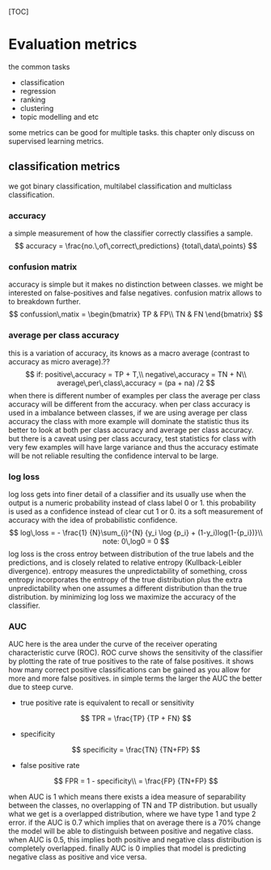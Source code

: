 [TOC]

# Evaluation metrics

the common tasks

- classification
- regression
- ranking
- clustering
- topic modelling and etc

some metrics can be good for multiple tasks. this chapter only discuss on supervised learning metrics.

## classification metrics

we got binary classification, multilabel classification and multiclass classification.

### accuracy

a simple measurement of how the classifier correctly classifies a sample.
$$
accuracy = \frac{no.\,of\,correct\,predictions} {total\,data\,points}
$$

### confusion matrix

accuracy is simple but it makes no distinction between classes. we might be interested on false-positives and false negatives. confusion matrix allows to to breakdown further. 
$$
confussion\,matix = \begin{bmatrix}
TP & FP\\
TN & FN
\end{bmatrix}
$$

### average per class accuracy

this is a variation of accuracy, its knows as a macro average (contrast to accuracy as micro average).??
$$
if: positive\,accuracy = TP + T,\\
    negative\,accuracy = TN + N\\
average\,per\,class\,accuracy = (pa + na) /2
$$
when there is different number of examples per class the average per class accuracy will be different from the accuracy. when per class accuracy is used in a imbalance between classes, if we are using average per class accuracy the class with more example will dominate the statistic thus its better to look at both per class accuracy and average per class accuracy. but there is a caveat using per class accuracy, test statistics for class with very few examples will have large variance and thus the accuracy estimate will be not reliable resulting the confidence interval to be large.

### log loss

log loss gets into finer detail of a classifier and its usually use when the output is a numeric probability instead of class label 0 or 1. this probability is used as a confidence instead of clear cut 1 or 0. its a soft measurement of accuracy with the idea of probabilistic confidence.
$$
log\,loss = - \frac{1} {N}\sum_{i}^{N} {y_i \log {p_i} + (1-y_i)log(1-{p_i})}\\
note: 0\,log0 = 0
$$
log loss is the cross entroy between distribution of the true labels and the predictions, and is closely related to relative entropy (Kullback-Leibler divergence). entropy measures the unpredictability of something, cross entropy incorporates the entropy of the true distribution plus the extra unpredictability when one assumes a different distribution than the true distribution. by minimizing log loss we maximize the accuracy of the classifier.

### AUC

AUC here is the area under the curve of the receiver operating characteristic curve (ROC). ROC curve shows the sensitivity of the classifier by plotting the rate of true positives to the rate of false positives. it shows how many correct positive classifications can be gained as you allow for more and more false positives. in simple terms the larger the AUC the better due to steep curve.

- true positive rate is equivalent to recall or sensitivity

$$
TPR = \frac{TP} {TP + FN}
$$



- specificity

$$
specificity = \frac{TN} {TN+FP}
$$



- false positive rate

$$
FPR = 1 - specificity\\
    = \frac{FP} {TN+FP}
$$

when AUC is 1 which means there exists a idea measure of separability between the classes, no overlapping of TN and TP distribution. but usually what we get is a overlapped distribution, where we have type 1 and type 2 error. if the AUC is 0.7 which implies that on average there is a 70% change the model will be able to distinguish between positive and negative class. when AUC is 0.5, this implies both positive and negative class distribution is completely overlapped. finally AUC is 0 implies that model is predicting negative class as positive and vice versa.